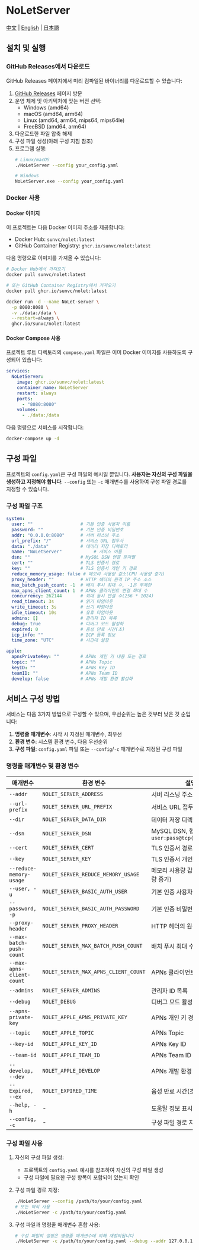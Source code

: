 # NoLetServer

[中文](./README.md) | [English](./README_EN.md) | [日本語](./README_JP.md)

## 설치 및 실행

### GitHub Releases에서 다운로드

GitHub Releases 페이지에서 미리 컴파일된 바이너리를 다운로드할 수 있습니다:

1. [GitHub Releases](https://github.com/uuneo/NoLetServer/releases) 페이지 방문
2. 운영 체제 및 아키텍처에 맞는 버전 선택:
   - Windows (amd64)
   - macOS (amd64, arm64)
   - Linux (amd64, arm64, mips64, mips64le)
   - FreeBSD (amd64, arm64)
3. 다운로드한 파일 압축 해제
4. 구성 파일 생성(아래 구성 지침 참조)
5. 프로그램 실행:
   ```bash
   # Linux/macOS
   ./NoLetServer --config your_config.yaml
   
   # Windows
   NoLetServer.exe --config your_config.yaml
   ```

### Docker 사용

#### Docker 이미지

이 프로젝트는 다음 Docker 이미지 주소를 제공합니다:

- Docker Hub: `sunvc/nolet:latest`
- GitHub Container Registry: `ghcr.io/sunvc/nolet:latest`

다음 명령으로 이미지를 가져올 수 있습니다:

```bash
# Docker Hub에서 가져오기
docker pull sunvc/nolet:latest

# 또는 GitHub Container Registry에서 가져오기
docker pull ghcr.io/sunvc/nolet:latest

docker run -d --name NoLet-server \
  -p 8080:8080 \
  -v ./data:/data \
  --restart=always \
  ghcr.io/sunvc/nolet:latest
```

#### Docker Compose 사용

프로젝트 루트 디렉토리의 `compose.yaml` 파일은 이미 Docker 이미지를 사용하도록 구성되어 있습니다:

```yaml
services:
  NoLetServer:
    image: ghcr.io/sunvc/nolet:latest
    container_name: NoLetServer
    restart: always
    ports:
      - "8080:8080"
    volumes:
      - ./data:/data
```

다음 명령으로 서비스를 시작합니다:

```bash
docker-compose up -d
```

## 구성 파일

프로젝트의 `config.yaml`은 구성 파일의 예시일 뿐입니다. **사용자는 자신의 구성 파일을 생성하고 지정해야 합니다**. `--config` 또는 `-c` 매개변수를 사용하여 구성 파일 경로를 지정할 수 있습니다.

### 구성 파일 구조

```yaml
system:
  user: ""                  # 기본 인증 사용자 이름
  password: ""              # 기본 인증 비밀번호
  addr: "0.0.0.0:8080"      # 서버 리스닝 주소
  url_prefix: "/"           # 서비스 URL 접두사
  data: "./data"            # 데이터 저장 디렉토리
  name: "NoLetServer"            # 서비스 이름
  dsn: ""                   # MySQL DSN 연결 문자열
  cert: ""                  # TLS 인증서 경로
  key: ""                   # TLS 인증서 개인 키 경로
  reduce_memory_usage: false # 메모리 사용량 감소(CPU 사용량 증가)
  proxy_header: ""          # HTTP 헤더의 원격 IP 주소 소스
  max_batch_push_count: -1  # 배치 푸시 최대 수, -1은 무제한
  max_apns_client_count: 1  # APNs 클라이언트 연결 최대 수
  concurrency: 262144       # 최대 동시 연결 수(256 * 1024)
  read_timeout: 3s          # 읽기 타임아웃
  write_timeout: 3s         # 쓰기 타임아웃
  idle_timeout: 10s         # 유휴 타임아웃
  admins: []                # 관리자 ID 목록
  debug: true               # 디버그 모드 활성화
  expired: 0                # 음성 만료 시간(초)
  icp_info: ""              # ICP 등록 정보
  time_zone: "UTC"          # 시간대 설정

apple:
  apnsPrivateKey: ""        # APNs 개인 키 내용 또는 경로
  topic: ""                 # APNs Topic
  keyID: ""                 # APNs Key ID
  teamID: ""                # APNs Team ID
  develop: false            # APNs 개발 환경 활성화
```

## 서비스 구성 방법

서비스는 다음 3가지 방법으로 구성할 수 있으며, 우선순위는 높은 것부터 낮은 것 순입니다:

1. **명령줄 매개변수**: 시작 시 지정된 매개변수, 최우선
2. **환경 변수**: 시스템 환경 변수, 다음 우선순위
3. **구성 파일**: `config.yaml` 파일 또는 `--config`/`-c` 매개변수로 지정된 구성 파일

### 명령줄 매개변수 및 환경 변수

| 매개변수 | 환경 변수 | 설명 | 기본값 |
|------|----------|------|--------|
| `--addr` | `NOLET_SERVER_ADDRESS` | 서버 리스닝 주소 | `0.0.0.0:8080` |
| `--url-prefix` | `NOLET_SERVER_URL_PREFIX` | 서비스 URL 접두사 | `/` |
| `--dir` | `NOLET_SERVER_DATA_DIR` | 데이터 저장 디렉토리 | `./data` |
| `--dsn` | `NOLET_SERVER_DSN` | MySQL DSN, 형식: `user:pass@tcp(host)/dbname` | 비어 있음 |
| `--cert` | `NOLET_SERVER_CERT` | TLS 인증서 경로 | 비어 있음 |
| `--key` | `NOLET_SERVER_KEY` | TLS 인증서 개인 키 경로 | 비어 있음 |
| `--reduce-memory-usage` | `NOLET_SERVER_REDUCE_MEMORY_USAGE` | 메모리 사용량 감소(CPU 사용량 증가) | `false` |
| `--user, -u` | `NOLET_SERVER_BASIC_AUTH_USER` | 기본 인증 사용자 이름 | 비어 있음 |
| `--password, -p` | `NOLET_SERVER_BASIC_AUTH_PASSWORD` | 기본 인증 비밀번호 | 비어 있음 |
| `--proxy-header` | `NOLET_SERVER_PROXY_HEADER` | HTTP 헤더의 원격 IP 주소 소스 | 비어 있음 |
| `--max-batch-push-count` | `NOLET_SERVER_MAX_BATCH_PUSH_COUNT` | 배치 푸시 최대 수, `-1`은 무제한 | `-1` |
| `--max-apns-client-count` | `NOLET_SERVER_MAX_APNS_CLIENT_COUNT` | APNs 클라이언트 연결 최대 수 | `1` |
| `--admins` | `NOLET_SERVER_ADMINS` | 관리자 ID 목록 | 비어 있음 |
| `--debug` | `NOLET_DEBUG` | 디버그 모드 활성화 | `false` |
| `--apns-private-key` | `NOLET_APPLE_APNS_PRIVATE_KEY` | APNs 개인 키 경로 | 비어 있음 |
| `--topic` | `NOLET_APPLE_TOPIC` | APNs Topic | 비어 있음 |
| `--key-id` | `NOLET_APPLE_KEY_ID` | APNs Key ID | 비어 있음 |
| `--team-id` | `NOLET_APPLE_TEAM_ID` | APNs Team ID | 비어 있음 |
| `--develop, --dev` | `NOLET_APPLE_DEVELOP` | APNs 개발 환경 활성화 | `false` |
| `--Expired, --ex` | `NOLET_EXPIRED_TIME` | 음성 만료 시간(초) | `120` |
| `--help, -h` | - | 도움말 정보 표시 | - |
| `--config, -c` | - | 구성 파일 경로 지정 | - |

### 구성 파일 사용

1. 자신의 구성 파일 생성:
   - 프로젝트의 `config.yaml` 예시를 참조하여 자신의 구성 파일 생성
   - 구성 파일에 필요한 구성 항목이 포함되어 있는지 확인

2. 구성 파일 경로 지정:
   ```bash
   ./NoLetServer --config /path/to/your/config.yaml
   # 또는 약식 사용
   ./NoLetServer -c /path/to/your/config.yaml
   ```

3. 구성 파일과 명령줄 매개변수 혼합 사용:
   ```bash
   # 구성 파일의 설정은 명령줄 매개변수에 의해 재정의됩니다
   ./NoLetServer -c /path/to/your/config.yaml --debug --addr 127.0.0.1:8080
   ```